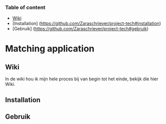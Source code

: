 
### Table of content
- [Wiki](https://github.com/Zaraschriever/project-tech#wiki)
- [Installation] (https://github.com/Zaraschriever/project-tech#installation)
- [Gebruik] (https://github.com/Zaraschriever/project-tech#gebruik)

# Matching application

## Wiki
In de wiki hou ik mijn hele proces bij van begin tot het einde, bekijk die hier Wiki.

## Installation

## Gebruik
